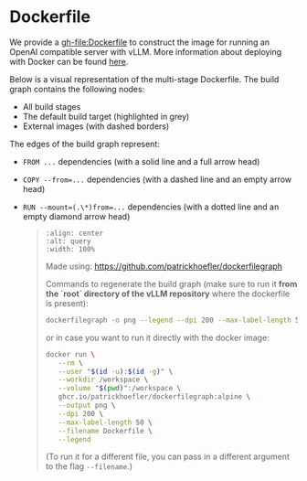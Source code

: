 # Dockerfile

We provide a <gh-file:Dockerfile> to construct the image for running an OpenAI compatible server with vLLM.
More information about deploying with Docker can be found [here](#deployment-docker).

Below is a visual representation of the multi-stage Dockerfile. The build graph contains the following nodes:

- All build stages
- The default build target (highlighted in grey)
- External images (with dashed borders)

The edges of the build graph represent:

- `FROM ...` dependencies (with a solid line and a full arrow head)

- `COPY --from=...` dependencies (with a dashed line and an empty arrow head)

- `RUN --mount=(.\*)from=...` dependencies (with a dotted line and an empty diamond arrow head)

  > ```{figure} ../../assets/dev/dockerfile-stages-dependency.png
  > :align: center
  > :alt: query
  > :width: 100%
  > ```
  >
  > Made using: <https://github.com/patrickhoefler/dockerfilegraph>
  >
  > Commands to regenerate the build graph (make sure to run it **from the \`root\` directory of the vLLM repository** where the dockerfile is present):
  >
  > ```bash
  > dockerfilegraph -o png --legend --dpi 200 --max-label-length 50 --filename Dockerfile
  > ```
  >
  > or in case you want to run it directly with the docker image:
  >
  > ```bash
  > docker run \
  >    --rm \
  >    --user "$(id -u):$(id -g)" \
  >    --workdir /workspace \
  >    --volume "$(pwd)":/workspace \
  >    ghcr.io/patrickhoefler/dockerfilegraph:alpine \
  >    --output png \
  >    --dpi 200 \
  >    --max-label-length 50 \
  >    --filename Dockerfile \
  >    --legend
  > ```
  >
  > (To run it for a different file, you can pass in a different argument to the flag `--filename`.)
